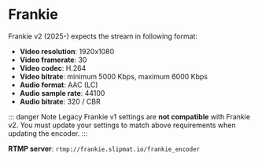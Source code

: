 # Frankie

Frankie v2 (2025-) expects the stream in following format:

- **Video resolution**: 1920x1080
- **Video framerate**: 30
- **Video codec**: H.264
- **Video bitrate**: minimum 5000 Kbps, maximum 6000 Kbps
- **Audio format**: AAC (LC)
- **Audio sample rate**: 44100
- **Audio bitrate**: 320 / CBR

::: danger Note
Legacy Frankie v1 settings are **not compatible** with Frankie v2. You must update your settings to match above
requirements when updating the encoder.
:::

**RTMP server**: `rtmp://frankie.slipmat.io/frankie_encoder`

